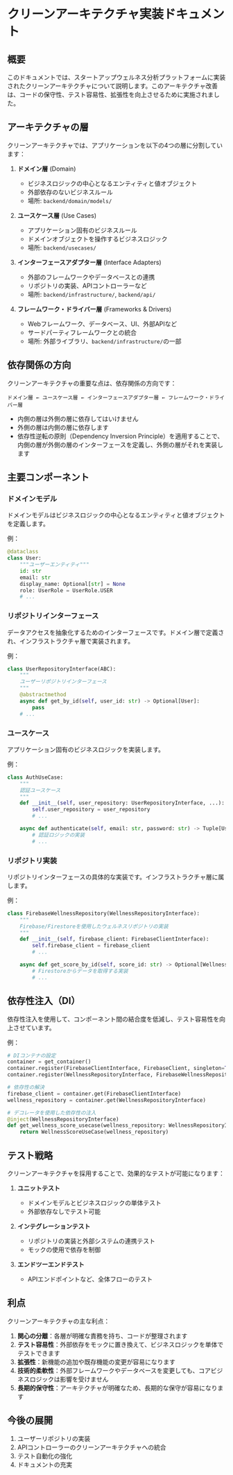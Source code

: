 # クリーンアーキテクチャ実装ドキュメント

## 概要

このドキュメントでは、スタートアップウェルネス分析プラットフォームに実装されたクリーンアーキテクチャについて説明します。このアーキテクチャ改善は、コードの保守性、テスト容易性、拡張性を向上させるために実施されました。

## アーキテクチャの層

クリーンアーキテクチャでは、アプリケーションを以下の4つの層に分割しています：

1. **ドメイン層** (Domain)
   - ビジネスロジックの中心となるエンティティと値オブジェクト
   - 外部依存のないビジネスルール
   - 場所: `backend/domain/models/`

2. **ユースケース層** (Use Cases)
   - アプリケーション固有のビジネスルール
   - ドメインオブジェクトを操作するビジネスロジック
   - 場所: `backend/usecases/`

3. **インターフェースアダプター層** (Interface Adapters)
   - 外部のフレームワークやデータベースとの連携
   - リポジトリの実装、APIコントローラーなど
   - 場所: `backend/infrastructure/`, `backend/api/`

4. **フレームワーク・ドライバー層** (Frameworks & Drivers)
   - Webフレームワーク、データベース、UI、外部APIなど
   - サードパーティフレームワークとの統合
   - 場所: 外部ライブラリ、`backend/infrastructure/`の一部

## 依存関係の方向

クリーンアーキテクチャの重要な点は、依存関係の方向です：

```
ドメイン層 ← ユースケース層 ← インターフェースアダプター層 ← フレームワーク・ドライバー層
```

- 内側の層は外側の層に依存してはいけません
- 外側の層は内側の層に依存します
- 依存性逆転の原則（Dependency Inversion Principle）を適用することで、内側の層が外側の層のインターフェースを定義し、外側の層がそれを実装します

## 主要コンポーネント

### ドメインモデル

ドメインモデルはビジネスロジックの中心となるエンティティと値オブジェクトを定義します。

例：

```python
@dataclass
class User:
    """ユーザーエンティティ"""
    id: str
    email: str
    display_name: Optional[str] = None
    role: UserRole = UserRole.USER
    # ...
```

### リポジトリインターフェース

データアクセスを抽象化するためのインターフェースです。ドメイン層で定義され、インフラストラクチャ層で実装されます。

例：

```python
class UserRepositoryInterface(ABC):
    """
    ユーザーリポジトリインターフェース
    """
    @abstractmethod
    async def get_by_id(self, user_id: str) -> Optional[User]:
        pass
    # ...
```

### ユースケース

アプリケーション固有のビジネスロジックを実装します。

例：

```python
class AuthUseCase:
    """
    認証ユースケース
    """
    def __init__(self, user_repository: UserRepositoryInterface, ...):
        self.user_repository = user_repository
        # ...

    async def authenticate(self, email: str, password: str) -> Tuple[User, List[str]]:
        # 認証ロジックの実装
        # ...
```

### リポジトリ実装

リポジトリインターフェースの具体的な実装です。インフラストラクチャ層に属します。

例：

```python
class FirebaseWellnessRepository(WellnessRepositoryInterface):
    """
    Firebase/Firestoreを使用したウェルネスリポジトリの実装
    """
    def __init__(self, firebase_client: FirebaseClientInterface):
        self.firebase_client = firebase_client
        # ...

    async def get_score_by_id(self, score_id: str) -> Optional[WellnessScore]:
        # Firestoreからデータを取得する実装
        # ...
```

## 依存性注入（DI）

依存性注入を使用して、コンポーネント間の結合度を低減し、テスト容易性を向上させています。

例：

```python
# DIコンテナの設定
container = get_container()
container.register(FirebaseClientInterface, FirebaseClient, singleton=True)
container.register(WellnessRepositoryInterface, FirebaseWellnessRepository, singleton=True)

# 依存性の解決
firebase_client = container.get(FirebaseClientInterface)
wellness_repository = container.get(WellnessRepositoryInterface)

# デコレータを使用した依存性の注入
@inject(WellnessRepositoryInterface)
def get_wellness_score_usecase(wellness_repository: WellnessRepositoryInterface) -> WellnessScoreUseCase:
    return WellnessScoreUseCase(wellness_repository)
```

## テスト戦略

クリーンアーキテクチャを採用することで、効果的なテストが可能になります：

1. **ユニットテスト**
   - ドメインモデルとビジネスロジックの単体テスト
   - 外部依存なしでテスト可能

2. **インテグレーションテスト**
   - リポジトリの実装と外部システムの連携テスト
   - モックの使用で依存を制御

3. **エンドツーエンドテスト**
   - APIエンドポイントなど、全体フローのテスト

## 利点

クリーンアーキテクチャの主な利点：

1. **関心の分離**：各層が明確な責務を持ち、コードが整理されます
2. **テスト容易性**：外部依存をモックに置き換えて、ビジネスロジックを単体でテストできます
3. **拡張性**：新機能の追加や既存機能の変更が容易になります
4. **技術的柔軟性**：外部フレームワークやデータベースを変更しても、コアビジネスロジックは影響を受けません
5. **長期的保守性**：アーキテクチャが明確なため、長期的な保守が容易になります

## 今後の展開

1. ユーザーリポジトリの実装
2. APIコントローラーのクリーンアーキテクチャへの統合
3. テスト自動化の強化
4. ドキュメントの充実